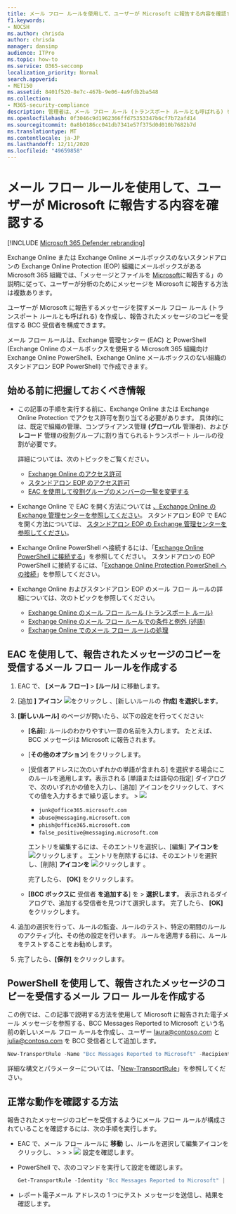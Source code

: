 ```yaml
---
title: メール フロー ルールを使用して、ユーザーが Microsoft に報告する内容を確認する
f1.keywords:
- NOCSH
ms.author: chrisda
author: chrisda
manager: dansimp
audience: ITPro
ms.topic: how-to
ms.service: O365-seccomp
localization_priority: Normal
search.appverid:
- MET150
ms.assetid: 8401f520-8e7c-467b-9e06-4a9fdb2ba548
ms.collection:
- M365-security-compliance
description: 管理者は、メール フロー ルール (トランスポート ルールとも呼ばれる) を使用して、ユーザーが Microsoft に報告するメッセージのコピーを受信する方法について説明します。
ms.openlocfilehash: 0f3046c9d1962366ffd75353347b6cf7b72afd14
ms.sourcegitcommit: 0a8b0186cc041db7341e57f375d0d010b7682b7d
ms.translationtype: MT
ms.contentlocale: ja-JP
ms.lasthandoff: 12/11/2020
ms.locfileid: "49659858"
---
```

# <a name="use-mail-flow-rules-to-see-what-your-users-are-reporting-to-microsoft"></a>メール フロー ルールを使用して、ユーザーが Microsoft に報告する内容を確認する

[!INCLUDE [Microsoft 365 Defender rebranding](../includes/microsoft-defender-for-office.md)]


Exchange Online または Exchange Online メールボックスのないスタンドアロンの Exchange Online Protection (EOP) 組織にメールボックスがある Microsoft 365 組織では、「メッセージとファイルを [Microsoft](report-junk-email-messages-to-microsoft.md)に報告する」の説明に従って、ユーザーが分析のためにメッセージを Microsoft に報告する方法は複数あります。

ユーザーが Microsoft に報告するメッセージを探すメール フロー ルール (トランスポート ルールとも呼ばれる) を作成し、報告されたメッセージのコピーを受信する BCC 受信者を構成できます。

メール フロー ルールは、Exchange 管理センター (EAC) と PowerShell (Exchange Online のメールボックスを使用する Microsoft 365 組織向け Exchange Online PowerShell、Exchange Online メールボックスのない組織のスタンドアロン EOP PowerShell) で作成できます。

## <a name="what-do-you-need-to-know-before-you-begin"></a>始める前に把握しておくべき情報

- この記事の手順を実行する前に、Exchange Online または Exchange Online Protection でアクセス許可を割り当てる必要があります。 具体的には、既定で組織の管理、コンプライアンス管理 **(グローバル** 管理者)、および **レコード** 管理の役割グループに割り当てられるトランスポート ルールの役割が必要です。

  詳細については、次のトピックをご覧ください。

  - [Exchange Online のアクセス許可](https://docs.microsoft.com/exchange/permissions-exo/permissions-exo)
  - [スタンドアロン EOP のアクセス許可](feature-permissions-in-eop.md)
  - [EAC を使用して役割グループのメンバーの一覧を変更する](manage-admin-role-group-permissions-in-eop.md#use-the-eac-modify-the-list-of-members-in-role-groups)

- Exchange Online で EAC を開く方法については [、Exchange Online の Exchange 管理センターを参照してください](https://docs.microsoft.com/Exchange/exchange-admin-center)。 スタンドアロン EOP で EAC を開く方法については、 [スタンドアロン EOP の Exchange 管理センターを参照してください](exchange-admin-center-in-exchange-online-protection-eop.md)。

- Exchange Online PowerShell へ接続するには、「[Exchange Online PowerShell に接続する](https://docs.microsoft.com/powershell/exchange/connect-to-exchange-online-powershell)」を参照してください。 スタンドアロンの EOP PowerShell に接続するには、「[Exchange Online Protection PowerShell への接続](https://docs.microsoft.com/powershell/exchange/connect-to-exchange-online-protection-powershell)」を参照してください。

- Exchange Online およびスタンドアロン EOP のメール フロー ルールの詳細については、次のトピックを参照してください。
  - [Exchange Online のメール フロー ルール (トランスポート ルール)](https://docs.microsoft.com/Exchange/security-and-compliance/mail-flow-rules/mail-flow-rules)
  - [Exchange Online のメール フロー ルールでの条件と例外 (述語)](https://docs.microsoft.com/Exchange/security-and-compliance/mail-flow-rules/conditions-and-exceptions)
  - [Exchange Online でのメール フロー ルールの処理](https://docs.microsoft.com/Exchange/security-and-compliance/mail-flow-rules/mail-flow-rule-actions)

## <a name="use-the-eac-to-create-a-mail-flow-rule-to-receive-copies-of-reported-messages"></a>EAC を使用して、報告されたメッセージのコピーを受信するメール フロー ルールを作成する

1. EAC で、 **[メール フロー]** \> **[ルール]** に移動します。

2. [追加 **] アイコン** ![ をクリックし ](../../media/ITPro-EAC-AddIcon.png) 、[新しいルールの **作成] を選択します**。

3. **[新しいルール]** のページが開いたら、以下の設定を行ってください:

   - **[名前**]: ルールのわかりやすい一意の名前を入力します。 たとえば、BCC メッセージは Microsoft に報告されます。

   - [**その他のオプション**] をクリックします。

   - [受信者アドレスに次のいずれかの単語が含まれる] を選択する場合にこのルールを適用します。表示される [単語または語句の指定] ダイアログで、次のいずれかの値を入力し、[追加] アイコンをクリックして、すべての値を入力するまで繰り返します。 \>    ![ ](../../media/ITPro-EAC-AddIcon.png)

     - `junk@office365.microsoft.com`
     - `abuse@messaging.microsoft.com`
     - `phish@office365.microsoft.com`
     - `false_positive@messaging.microsoft.com`

     エントリを編集するには、そのエントリを選択し、[編集] **アイコンを** ![ クリックします ](../../media/ITPro-EAC-EditIcon.png) 。 エントリを削除するには、そのエントリを選択し、[削除] **アイコンを** ![ クリックします ](../../media/ITPro-EAC-DeleteIcon.png) 。

     完了したら、 **[OK]** をクリックします。

   - **[BCC ボックスに** 受信者 **を追加する**] を \> **選択します**。 表示されるダイアログで、追加する受信者を見つけて選択します。 完了したら、 **[OK]** をクリックします。

4. 追加の選択を行って、ルールの監査、ルールのテスト、特定の期間のルールのアクティブ化、その他の設定を行います。 ルールを適用する前に、ルールをテストすることをお勧めします。

5. 完了したら、**[保存]** をクリックします。

## <a name="use-powershell-to-create-a-mail-flow-rule-to-receive-copies-of-reported-messages"></a>PowerShell を使用して、報告されたメッセージのコピーを受信するメール フロー ルールを作成する

この例では、この記事で説明する方法を使用して Microsoft に報告された電子メール メッセージを参照する、BCC Messages Reported to Microsoft という名前の新しいメール フロー ルールを作成し、ユーザー laura@contoso.com と julia@contoso.com を BCC 受信者として追加します。

```powershell
New-TransportRule -Name "Bcc Messages Reported to Microsoft" -RecipientAddressContainsWords "junk@office365.microsoft.com","abuse@messaging.microsoft.com","phish@office365.microsoft.com","false_positive@messaging.microsoft.com" -BlindCopyTo "laura@contoso.com","julia@contoso.com".
```

詳細な構文とパラメーターについては、「[New-TransportRule](https://docs.microsoft.com/powershell/module/exchange/new-transportrule)」を参照してください。

## <a name="how-do-you-know-this-worked"></a>正常な動作を確認する方法

報告されたメッセージのコピーを受信するようにメール フロー ルールが構成されていることを確認するには、次の手順を実行します。

- EAC で、メール フロー ルールに **移動** し、ルールを選択して編集アイコンをクリックし、 \>  \> \>  ![ ](../../media/ITPro-EAC-EditIcon.png) 設定を確認します。

- PowerShell で、次のコマンドを実行して設定を確認します。

  ```powershell
  Get-TransportRule -Identity "Bcc Messages Reported to Microsoft" | Format-List
  ```

- レポート電子メール アドレスの 1 つにテスト メッセージを送信し、結果を確認します。
